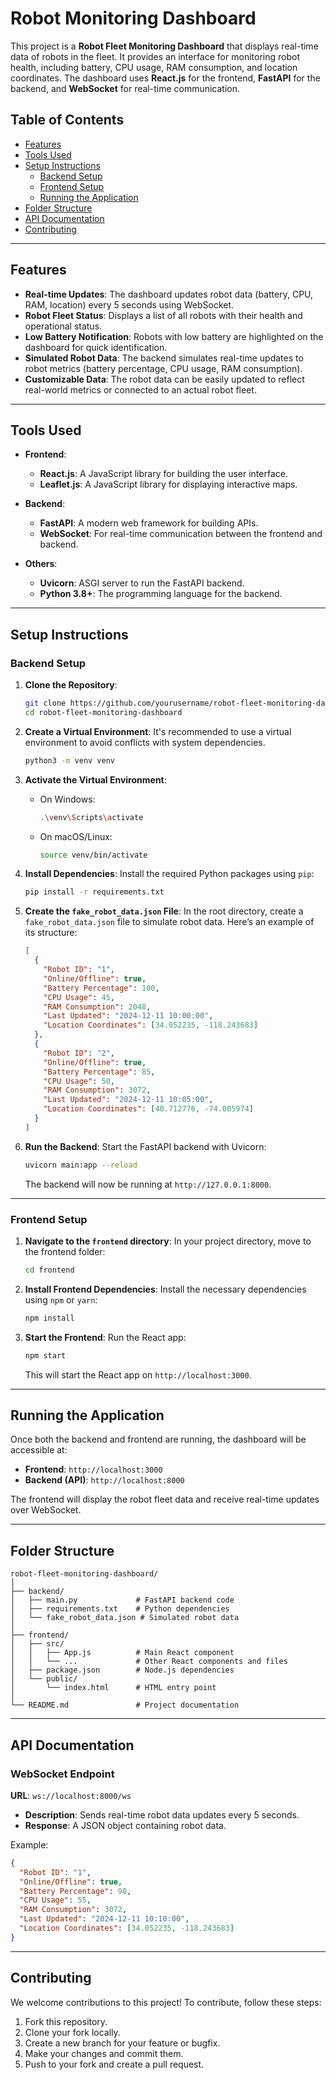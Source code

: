 # Robot Monitoring Dashboard

This project is a **Robot Fleet Monitoring Dashboard** that displays real-time data of robots in the fleet. It provides an interface for monitoring robot health, including battery, CPU usage, RAM consumption, and location coordinates. The dashboard uses **React.js** for the frontend, **FastAPI** for the backend, and **WebSocket** for real-time communication.

## Table of Contents
- [Features](#features)
- [Tools Used](#tools-used)
- [Setup Instructions](#setup-instructions)
  - [Backend Setup](#backend-setup)
  - [Frontend Setup](#frontend-setup)
  - [Running the Application](#running-the-application)
- [Folder Structure](#folder-structure)
- [API Documentation](#api-documentation)
- [Contributing](#contributing)

---

## Features
- **Real-time Updates**: The dashboard updates robot data (battery, CPU, RAM, location) every 5 seconds using WebSocket.
- **Robot Fleet Status**: Displays a list of all robots with their health and operational status.
- **Low Battery Notification**: Robots with low battery are highlighted on the dashboard for quick identification.
- **Simulated Robot Data**: The backend simulates real-time updates to robot metrics (battery percentage, CPU usage, RAM consumption).
- **Customizable Data**: The robot data can be easily updated to reflect real-world metrics or connected to an actual robot fleet.

---

## Tools Used

- **Frontend**: 
  - **React.js**: A JavaScript library for building the user interface.
  - **Leaflet.js**: A JavaScript library for displaying interactive maps.
  
- **Backend**:
  - **FastAPI**: A modern web framework for building APIs.
  - **WebSocket**: For real-time communication between the frontend and backend.
  
- **Others**:
  - **Uvicorn**: ASGI server to run the FastAPI backend.
  - **Python 3.8+**: The programming language for the backend.

---

## Setup Instructions

### Backend Setup
1. **Clone the Repository**:
   ```bash
   git clone https://github.com/yourusername/robot-fleet-monitoring-dashboard.git
   cd robot-fleet-monitoring-dashboard
   ```

2. **Create a Virtual Environment**:
   It's recommended to use a virtual environment to avoid conflicts with system dependencies.
   ```bash
   python3 -m venv venv
   ```

3. **Activate the Virtual Environment**:
   - On Windows:
     ```bash
     .\venv\Scripts\activate
     ```
   - On macOS/Linux:
     ```bash
     source venv/bin/activate
     ```

4. **Install Dependencies**:
   Install the required Python packages using `pip`:
   ```bash
   pip install -r requirements.txt
   ```

5. **Create the `fake_robot_data.json` File**:
   In the root directory, create a `fake_robot_data.json` file to simulate robot data. Here’s an example of its structure:

   ```json
   [
     {
       "Robot ID": "1",
       "Online/Offline": true,
       "Battery Percentage": 100,
       "CPU Usage": 45,
       "RAM Consumption": 2048,
       "Last Updated": "2024-12-11 10:00:00",
       "Location Coordinates": [34.052235, -118.243683]
     },
     {
       "Robot ID": "2",
       "Online/Offline": true,
       "Battery Percentage": 85,
       "CPU Usage": 50,
       "RAM Consumption": 3072,
       "Last Updated": "2024-12-11 10:05:00",
       "Location Coordinates": [40.712776, -74.005974]
     }
   ]
   ```

6. **Run the Backend**:
   Start the FastAPI backend with Uvicorn:
   ```bash
   uvicorn main:app --reload
   ```

   The backend will now be running at `http://127.0.0.1:8000`.

---

### Frontend Setup
1. **Navigate to the `frontend` directory**:
   In your project directory, move to the frontend folder:
   ```bash
   cd frontend
   ```

2. **Install Frontend Dependencies**:
   Install the necessary dependencies using `npm` or `yarn`:
   ```bash
   npm install
   ```

3. **Start the Frontend**:
   Run the React app:
   ```bash
   npm start
   ```

   This will start the React app on `http://localhost:3000`.

---

## Running the Application
Once both the backend and frontend are running, the dashboard will be accessible at:

- **Frontend**: `http://localhost:3000`
- **Backend (API)**: `http://localhost:8000`

The frontend will display the robot fleet data and receive real-time updates over WebSocket.

---

## Folder Structure

```
robot-fleet-monitoring-dashboard/
│
├── backend/
│   ├── main.py             # FastAPI backend code
│   ├── requirements.txt    # Python dependencies
│   └── fake_robot_data.json # Simulated robot data
│
├── frontend/
│   ├── src/
│   │   ├── App.js          # Main React component
│   │   └── ...             # Other React components and files
│   ├── package.json        # Node.js dependencies
│   └── public/
│       └── index.html      # HTML entry point
│
└── README.md               # Project documentation
```

---

## API Documentation

### WebSocket Endpoint

**URL**: `ws://localhost:8000/ws`

- **Description**: Sends real-time robot data updates every 5 seconds.
- **Response**: A JSON object containing robot data.

Example:
```json
{
  "Robot ID": "1",
  "Online/Offline": true,
  "Battery Percentage": 98,
  "CPU Usage": 55,
  "RAM Consumption": 3072,
  "Last Updated": "2024-12-11 10:10:00",
  "Location Coordinates": [34.052235, -118.243683]
}
```

---

## Contributing
We welcome contributions to this project! To contribute, follow these steps:

1. Fork this repository.
2. Clone your fork locally.
3. Create a new branch for your feature or bugfix.
4. Make your changes and commit them.
5. Push to your fork and create a pull request.

